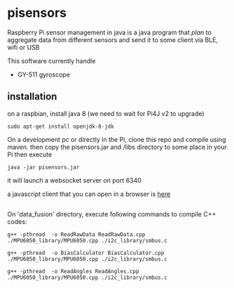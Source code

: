 # pisensors
Raspberry Pi sensor management in java
is a java program that *plan* to aggregate data from different sensors and send it to some client via BLE, wifi or USB

This software currently handle
* GY-511 gyroscope

## installation
on a raspbian, install java 8 (we need to wait for Pi4J v2 to upgrade)
```
sudo apt-get install openjdk-8-jdk
```

On a development pc or directly in the Pi, clone this repo and compile using maven.
then copy the pisensors.jar and /libs directory to some place in your Pi then execute
```
java -jar pisensors.jar
```

it will launch a websocket server on port 6340

a javascript client that you can open in a browser is [here](https://github.com/smichea/pisensors/tree/master/src/main/js)

## 
On 'data_fusion' directory, execute following commands to compile C++ codes:

```
g++ -pthread  -o ReadRawData ReadRawData.cpp ./MPU6050_library/MPU6050.cpp ./i2c_library/smbus.c
```

```
g++ -pthread  -o BiasCalculator BiasCalculator.cpp ./MPU6050_library/MPU6050.cpp ./i2c_library/smbus.c
```

```
g++ -pthread  -o ReadAngles ReadAngles.cpp ./MPU6050_library/MPU6050.cpp ./i2c_library/smbus.c
```



